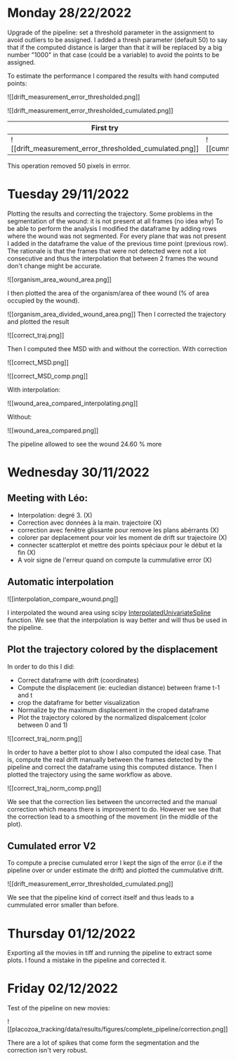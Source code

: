 # Monday 28/22/2022

Upgrade of the pipeline: set a threshold parameter in the assignment to avoid outliers to be assigned. I added a thresh parameter (default 50) to say that if the computed distance is larger than that it will be replaced by a big number "1000" in that case (could be a variable) to avoid the points to be assigned. 

To estimate the performance I compared the results with hand computed points:

![[drift_measurement_error_thresholded.png]]

![[drift_measurement_error_thresholded_cumulated.png]]


|First try| Second try|
|---------|------------|
|![[drift_measurement_error_thresholded_cumulated.png]]|![[cummulated_error.png]]|

This operation removed 50 pixels  in errror. 

# Tuesday 29/11/2022

Plotting the results and correcting the trajectory. Some problems in the segmentation of the wound: it is not present at all frames (no idea why) To be able to perform the analysis I modified the dataframe by adding rows where the wound was not segmented. For every plane that was not present I added in the dataframe the value of the previous time point (previous row). The rationale is that the frames that were not detected were not a lot consecutive and thus the interpolation that between 2 frames the wound don't change might be accurate. 

![[organism_area_wound_area.png]]

I then plotted the area of the organism/area of thee wound (% of area occupied by the wound).

![[organism_area_divided_wound_area.png]]
Then I corrected the trajectory and plotted the result

![[correct_traj.png]]  

Then I computed thee MSD with and without the correction.
With correction

![[correct_MSD.png]]

![[correct_MSD_comp.png]]


With interpolation:

![[wound_area_compared_interpolating.png]]

Without:

![[wound_area_compared.png]]

The pipeline allowed to see the wound 24.60 % more


# Wednesday 30/11/2022

## Meeting with Léo:


- Interpolation: degré 3. (X)
- Correction avec données à la main. trajectoire (X)
- correction avec fenêtre glissante pour remove les plans abérrants (X)
- colorer par deplacement pour voir les moment de drift sur trajectoire (X) 
- connecter scatterplot et mettre des points spéciaux pour le début et la fin (X)
- A voir signe de l'erreur quand on compute la cummulative error (X)

## Automatic interpolation

![[interpolation_compare_wound.png]]

I interpolated the wound area using scipy  [InterpolatedUnivariateSpline](https://docs.scipy.org/doc/scipy/reference/generated/scipy.interpolate.InterpolatedUnivariateSpline.html) function. We see that the interpolation is way better and will thus be used in the pipeline. 

## Plot the trajectory colored by the displacement

In order to do this I did:
- Correct dataframe with drift (coordinates)
- Compute the displacement (ie: eucledian distance) between frame t-1 and t 
- crop the dataframe for better visualization
- Normalize by the maximum displacement in the croped dataframe
- Plot the trajectory colored by the normalized dispalcement (color between 0 and 1)

![[correct_traj_norm.png]]

In order to have a better plot to show I also computed the ideal case. That is, compute the real drift manually between the frames detected by the pipeline and correct the dataframe using this computed distance. Then I plotted the trajectory using the same workflow as above.

![[correct_traj_norm_comp.png]]

We see that the correction lies between the uncorrected and the manual correction which means there is improvement to do. However we see that the correction lead to a smoothing of the movement (in the middle of the plot).

## Cumulated error V2

To compute a precise cumulated error I kept the sign of the error (i.e if the pipeline over or under estimate the drift) and plotted the cummulative drift.

![[drift_measurement_error_thresholded_cumulated.png]]

We see that the pipeline kind of correct itself and thus leads to a cummulated error smaller than before. 

# Thursday 01/12/2022

Exporting all the movies in tiff and running the pipeline to extract some plots. I found a mistake in the pipeline and corrected it. 

# Friday 02/12/2022

Test of the pipeline on new movies: 

![[placozoa_tracking/data/results/figures/complete_pipeline/correction.png]]

There are a lot of spikes that come form the segmentation and the correction isn't very robust. 


 